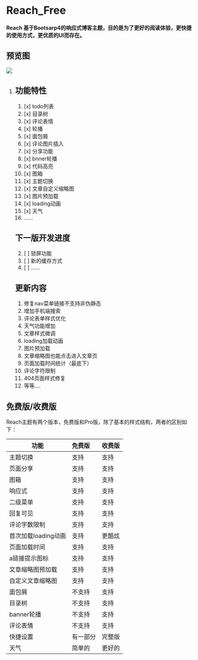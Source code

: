 

# Reach_Free

**Reach 基于Bootsarp4的响应式博客主题，目的是为了更好的阅读体验，更快捷的使用方式，更优质的UI而存在。**

## 预览图

![](https://mulingyuer-1253375624.cos.ap-guangzhou.myqcloud.com/%E5%9B%BE%E7%89%87%E7%A9%BA%E9%97%B4/Reach%20%E5%93%8D%E5%BA%94%E5%BC%8FTypecho%E5%8D%9A%E5%AE%A2%E4%B8%BB%E9%A2%9801.jpg)

1. ## 功能特性

   1. [x] todo列表
   3. [x] 目录树
   4. [x] 评论表情
   5. [x] 轮播
   6. [x] 面包屑
   7. [x] 评论图片插入
   8. [x] 分享功能
   9. [x] bnner轮播
   10. [x] 代码高亮
   11. [x] 图箱
   12.  [x] 主题切换
   13. [x] 文章自定义缩略图
   14. [x] 图片预加载
   15. [x] loading动画
   16. [x] 天气
   17.  ......

   ## 下一版开发进度

   2. [ ] 锁屏功能
   3. [ ] 新的缓存方式
   5. [ ] ......

   ## 更新内容

   1. 修复nav菜单链接不支持非伪静态
   2. 增加手机端搜索
   3. 评论表单样式优化
   4. 天气功能增加
   5. 文章样式微调
   6. loading加载动画
   7. 图片预加载
   8. 文章缩略图也能点击进入文章页
   9. 页面加载时间统计（最底下）
   10. 评论字符限制
   11. 404页面样式修复
   12. 等等....



## 免费版/收费版

Reach主题有两个版本，免费版和Pro版，除了基本的样式结构，两者的区别如下：

| 功能                | 免费版   | 收费版 |
| ------------------- | :------- | :----- |
| 主题切换            | 支持     | 支持   |
| 页面分享            | 支持     | 支持   |
| 图箱                | 支持     | 支持   |
| 响应式              | 支持     | 支持   |
| 二级菜单            | 支持     | 支持   |
| 回复可见            | 支持     | 支持   |
| 评论字数限制        | 支持     | 支持   |
| 首次加载loading动画 | 支持     | 更酷炫 |
| 页面加载时间        | 支持     | 支持   |
| a链接提示图标       | 支持     | 支持   |
| 文章缩略图预加载    | 支持     | 支持   |
| 自定义文章缩略图    | 支持     | 支持   |
| 面包屑              | 不支持   | 支持   |
| 目录树              | 不支持   | 支持   |
| banner轮播          | 不支持   | 支持   |
| 评论表情            | 不支持   | 支持   |
| 快捷设置            | 有一部分 | 完整版 |
| 天气                | 简单的   | 更好的 |